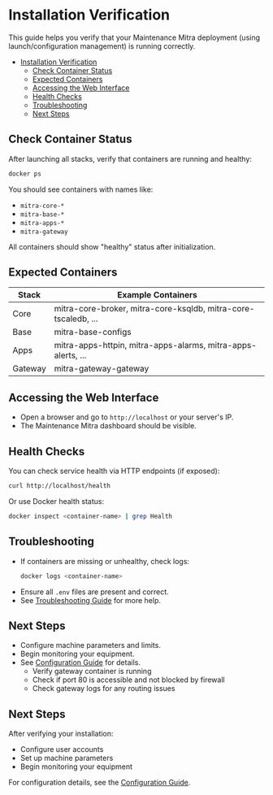 # Installation Verification

This guide helps you verify that your Maintenance Mitra deployment (using launch/configuration management) is running correctly.

- [Installation Verification](#installation-verification)
  - [Check Container Status](#check-container-status)
  - [Expected Containers](#expected-containers)
  - [Accessing the Web Interface](#accessing-the-web-interface)
  - [Health Checks](#health-checks)
  - [Troubleshooting](#troubleshooting)
  - [Next Steps](#next-steps)

## Check Container Status

After launching all stacks, verify that containers are running and healthy:

```bash
docker ps
```

You should see containers with names like:
- `mitra-core-*`
- `mitra-base-*`
- `mitra-apps-*`
- `mitra-gateway`

All containers should show "healthy" status after initialization.

## Expected Containers

| Stack      | Example Containers                                               |
| ---------- | --------------------------------------------------------------- |
| Core       | mitra-core-broker, mitra-core-ksqldb, mitra-core-tscaledb, ...  |
| Base       | mitra-base-configs                                              |
| Apps       | mitra-apps-httpin, mitra-apps-alarms, mitra-apps-alerts, ...    |
| Gateway    | mitra-gateway-gateway                                           |

## Accessing the Web Interface

- Open a browser and go to `http://localhost` or your server's IP.
- The Maintenance Mitra dashboard should be visible.

## Health Checks

You can check service health via HTTP endpoints (if exposed):

```bash
curl http://localhost/health
```

Or use Docker health status:

```bash
docker inspect <container-name> | grep Health
```

## Troubleshooting

- If containers are missing or unhealthy, check logs:
  ```bash
  docker logs <container-name>
  ```
- Ensure all `.env` files are present and correct.
- See [Troubleshooting Guide](troubleshooting.md) for more help.

## Next Steps

- Configure machine parameters and limits.
- Begin monitoring your equipment.
- See [Configuration Guide](configuration.md) for details.
   - Verify gateway container is running
   - Check if port 80 is accessible and not blocked by firewall
   - Check gateway logs for any routing issues

## Next Steps

After verifying your installation:
- Configure user accounts
- Set up machine parameters
- Begin monitoring your equipment

For configuration details, see the [Configuration Guide](configuration.md).
